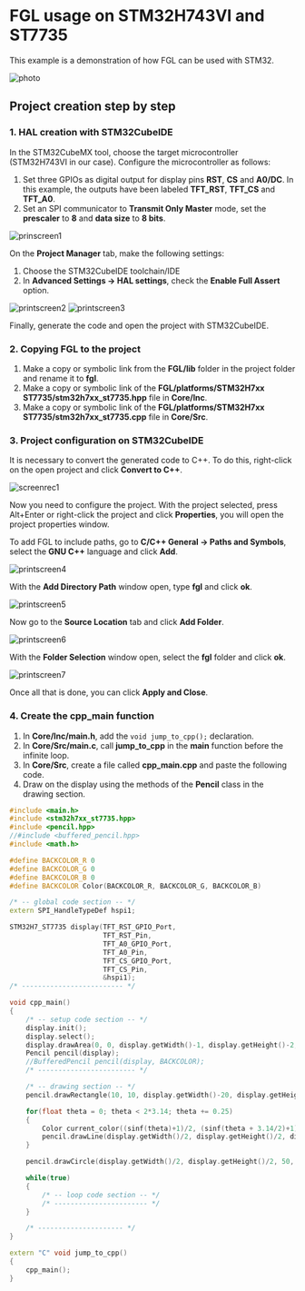 # FGL usage on STM32H743VI and ST7735

This example is a demonstration of how FGL can be used with STM32.

![photo](pic/photo.jpg)

## Project creation step by step

### 1. HAL creation with STM32CubeIDE
 
 In the STM32CubeMX tool, choose the target microcontroller (STM32H743VI in our case). Configure the microcontroller as follows:

 1. Set three GPIOs as digital output for display pins **RST**, **CS** and **A0/DC**. In this example, the outputs have been labeled **TFT_RST**, **TFT_CS** and **TFT_A0**.
 2. Set an SPI communicator to **Transmit Only Master** mode, set the **prescaler** to **8** and **data size** to **8 bits**.

![prinscreen1](pic/printscreen1.png)

On the **Project Manager** tab, make the following settings: 

1. Choose the STM32CubeIDE toolchain/IDE
2. In **Advanced Settings -> HAL settings**, check the **Enable Full Assert** option.

![printscreen2](pic/printscreen2.png)
![printscreen3](pic/printscreen3.png)

Finally, generate the code and open the project with STM32CubeIDE.

### 2. Copying FGL to the project

1. Make a copy or symbolic link from the **FGL/lib** folder in the project folder and rename it to **fgl**.
2. Make a copy or symbolic link of the **FGL/platforms/STM32H7xx ST7735/stm32h7xx_st7735.hpp** file in **Core/Inc**.
3. Make a copy or symbolic link of the **FGL/platforms/STM32H7xx ST7735/stm32h7xx_st7735.cpp** file in **Core/Src**.

### 3. Project configuration on STM32CubeIDE

It is necessary to convert the generated code to C++. To do this, right-click on the open project and click **Convert to C++**.

![screenrec1](pic/screenrec1.gif)

Now you need to configure the project. With the project selected, press Alt+Enter or right-click the project and click **Properties**, you will open the project properties window. 

To add FGL to include paths, go to **C/C++ General -> Paths and Symbols**, select the **GNU C++** language and click **Add**.

![printscreen4](pic/printscreen4.png)

With the **Add Directory Path** window open, type **fgl** and click **ok**.

![printscreen5](pic/printscreen5.png)

Now go to the **Source Location** tab and click **Add Folder**.

![printscreen6](pic/printscreen6.png)

With the **Folder Selection** window open, select the **fgl** folder and click **ok**.

![printscreen7](pic/printscreen7.png)

Once all that is done, you can click **Apply and Close**.

### 4. Create the cpp_main function

1. In **Core/Inc/main.h**, add the ``void jump_to_cpp();`` declaration.
2. In **Core/Src/main.c**, call **jump_to_cpp** in the **main** function before the infinite loop.
3. In **Core/Src**, create a file called **cpp_main.cpp** and paste the following code.
4. Draw on the display using the methods of the **Pencil** class in the drawing section.

```c++
#include <main.h>
#include <stm32h7xx_st7735.hpp>
#include <pencil.hpp>
//#include <buffered_pencil.hpp>
#include <math.h>

#define BACKCOLOR_R 0
#define BACKCOLOR_G 0
#define BACKCOLOR_B 0
#define BACKCOLOR Color(BACKCOLOR_R, BACKCOLOR_G, BACKCOLOR_B)

/* -- global code section -- */
extern SPI_HandleTypeDef hspi1;

STM32H7_ST7735 display(TFT_RST_GPIO_Port,
                       TFT_RST_Pin,
                       TFT_A0_GPIO_Port,
                       TFT_A0_Pin,
                       TFT_CS_GPIO_Port,
                       TFT_CS_Pin,
                       &hspi1);
/* ------------------------- */

void cpp_main()
{
	/* -- setup code section -- */
	display.init();
	display.select();
	display.drawArea(0, 0, display.getWidth()-1, display.getHeight()-2, BACKCOLOR_R, BACKCOLOR_G, BACKCOLOR_B);
	Pencil pencil(display);
	//BufferedPencil pencil(display, BACKCOLOR);
	/* ------------------------ */

	/* -- drawing section -- */
	pencil.drawRectangle(10, 10, display.getWidth()-20, display.getHeight()-20, Color(1,1,1));

	for(float theta = 0; theta < 2*3.14; theta += 0.25)
	{
		Color current_color((sinf(theta)+1)/2, (sinf(theta + 3.14/2)+1)/2, (sinf(theta + 3.14)+1)/2);
		pencil.drawLine(display.getWidth()/2, display.getHeight()/2, display.getWidth()/2+cosf(theta)*50, display.getHeight()/2+sinf(theta)*50, current_color);
	}

	pencil.drawCircle(display.getWidth()/2, display.getHeight()/2, 50, Color(1,1,1));

	while(true)
	{
		/* -- loop code section -- */
		/* ----------------------- */
	}

	/* --------------------- */
}

extern "C" void jump_to_cpp()
{
	cpp_main();
}
```